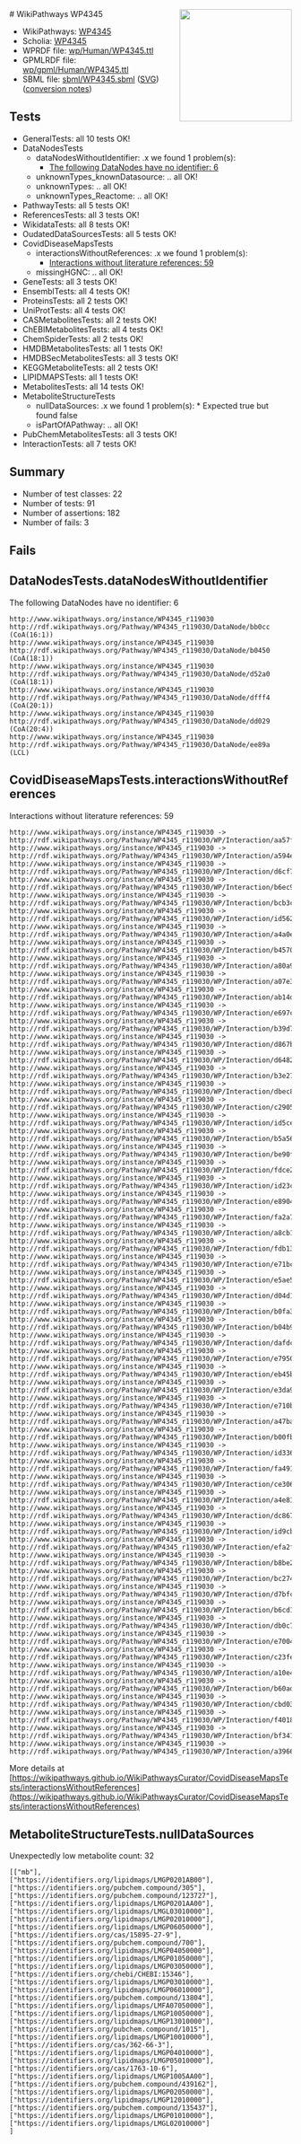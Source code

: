 <img style="float: right; width: 200px" src="../logo.png" />
# WikiPathways WP4345

* WikiPathways: [WP4345](https://identifiers.org/wikipathways:WP4345)
* Scholia: [WP4345](https://scholia.toolforge.org/wikipathways/WP4345)
* WPRDF file: [wp/Human/WP4345.ttl](../wp/Human/WP4345.ttl)
* GPMLRDF file: [wp/gpml/Human/WP4345.ttl](../wp/gpml/Human/WP4345.ttl)
* SBML file: [sbml/WP4345.sbml](../sbml/WP4345.sbml) ([SVG](../sbml/WP4345.svg)) ([conversion notes](../sbml/WP4345.txt))

## Tests
* GeneralTests: all 10 tests OK!
* DataNodesTests
    * dataNodesWithoutIdentifier: .x we found 1 problem(s):
        * [The following DataNodes have no identifier: 6](#d2d32fa5)
    * unknownTypes_knownDatasource: .. all OK!
    * unknownTypes: .. all OK!
    * unknownTypes_Reactome: .. all OK!
* PathwayTests: all 5 tests OK!
* ReferencesTests: all 3 tests OK!
* WikidataTests: all 8 tests OK!
* OudatedDataSourcesTests: all 5 tests OK!
* CovidDiseaseMapsTests
    * interactionsWithoutReferences: .x we found 1 problem(s):
        * [Interactions without literature references: 59](#9701cd66)
    * missingHGNC: .. all OK!
* GeneTests: all 3 tests OK!
* EnsemblTests: all 4 tests OK!
* ProteinsTests: all 2 tests OK!
* UniProtTests: all 4 tests OK!
* CASMetabolitesTests: all 2 tests OK!
* ChEBIMetabolitesTests: all 4 tests OK!
* ChemSpiderTests: all 2 tests OK!
* HMDBMetabolitesTests: all 1 tests OK!
* HMDBSecMetabolitesTests: all 3 tests OK!
* KEGGMetaboliteTests: all 2 tests OK!
* LIPIDMAPSTests: all 1 tests OK!
* MetabolitesTests: all 14 tests OK!
* MetaboliteStructureTests
    * nullDataSources: .x we found 1 problem(s):
            * Expected true but found false
    * isPartOfAPathway: .. all OK!
* PubChemMetabolitesTests: all 3 tests OK!
* InteractionTests: all 7 tests OK!


## Summary

* Number of test classes: 22
* Number of tests: 91
* Number of assertions: 182
* Number of fails: 3

## Fails

<a name="d2d32fa5" />

## DataNodesTests.dataNodesWithoutIdentifier

The following DataNodes have no identifier: 6
```
http://www.wikipathways.org/instance/WP4345_r119030 http://rdf.wikipathways.org/Pathway/WP4345_r119030/DataNode/bb0cc (CoA(16:1))
http://www.wikipathways.org/instance/WP4345_r119030 http://rdf.wikipathways.org/Pathway/WP4345_r119030/DataNode/b0450 (CoA(18:1))
http://www.wikipathways.org/instance/WP4345_r119030 http://rdf.wikipathways.org/Pathway/WP4345_r119030/DataNode/d52a0 (CoA(18:1))
http://www.wikipathways.org/instance/WP4345_r119030 http://rdf.wikipathways.org/Pathway/WP4345_r119030/DataNode/dfff4 (CoA(20:1))
http://www.wikipathways.org/instance/WP4345_r119030 http://rdf.wikipathways.org/Pathway/WP4345_r119030/DataNode/dd029 (CoA(20:4))
http://www.wikipathways.org/instance/WP4345_r119030 http://rdf.wikipathways.org/Pathway/WP4345_r119030/DataNode/ee89a (LCL)
```

<a name="9701cd66" />

## CovidDiseaseMapsTests.interactionsWithoutReferences

Interactions without literature references: 59
```
http://www.wikipathways.org/instance/WP4345_r119030 -> http://rdf.wikipathways.org/Pathway/WP4345_r119030/WP/Interaction/aa57f
http://www.wikipathways.org/instance/WP4345_r119030 -> http://rdf.wikipathways.org/Pathway/WP4345_r119030/WP/Interaction/a594e
http://www.wikipathways.org/instance/WP4345_r119030 -> http://rdf.wikipathways.org/Pathway/WP4345_r119030/WP/Interaction/d6cf7
http://www.wikipathways.org/instance/WP4345_r119030 -> http://rdf.wikipathways.org/Pathway/WP4345_r119030/WP/Interaction/b6ec9
http://www.wikipathways.org/instance/WP4345_r119030 -> http://rdf.wikipathways.org/Pathway/WP4345_r119030/WP/Interaction/bcb3c
http://www.wikipathways.org/instance/WP4345_r119030 -> http://rdf.wikipathways.org/Pathway/WP4345_r119030/WP/Interaction/id56263d38
http://www.wikipathways.org/instance/WP4345_r119030 -> http://rdf.wikipathways.org/Pathway/WP4345_r119030/WP/Interaction/a4a0e
http://www.wikipathways.org/instance/WP4345_r119030 -> http://rdf.wikipathways.org/Pathway/WP4345_r119030/WP/Interaction/b4570
http://www.wikipathways.org/instance/WP4345_r119030 -> http://rdf.wikipathways.org/Pathway/WP4345_r119030/WP/Interaction/a80a9
http://www.wikipathways.org/instance/WP4345_r119030 -> http://rdf.wikipathways.org/Pathway/WP4345_r119030/WP/Interaction/a07e3
http://www.wikipathways.org/instance/WP4345_r119030 -> http://rdf.wikipathways.org/Pathway/WP4345_r119030/WP/Interaction/ab14d
http://www.wikipathways.org/instance/WP4345_r119030 -> http://rdf.wikipathways.org/Pathway/WP4345_r119030/WP/Interaction/e697c
http://www.wikipathways.org/instance/WP4345_r119030 -> http://rdf.wikipathways.org/Pathway/WP4345_r119030/WP/Interaction/b39d7
http://www.wikipathways.org/instance/WP4345_r119030 -> http://rdf.wikipathways.org/Pathway/WP4345_r119030/WP/Interaction/d867b
http://www.wikipathways.org/instance/WP4345_r119030 -> http://rdf.wikipathways.org/Pathway/WP4345_r119030/WP/Interaction/d6482
http://www.wikipathways.org/instance/WP4345_r119030 -> http://rdf.wikipathways.org/Pathway/WP4345_r119030/WP/Interaction/b3e27
http://www.wikipathways.org/instance/WP4345_r119030 -> http://rdf.wikipathways.org/Pathway/WP4345_r119030/WP/Interaction/dbec8
http://www.wikipathways.org/instance/WP4345_r119030 -> http://rdf.wikipathways.org/Pathway/WP4345_r119030/WP/Interaction/c2905
http://www.wikipathways.org/instance/WP4345_r119030 -> http://rdf.wikipathways.org/Pathway/WP4345_r119030/WP/Interaction/id5cedd14d
http://www.wikipathways.org/instance/WP4345_r119030 -> http://rdf.wikipathways.org/Pathway/WP4345_r119030/WP/Interaction/b5a56
http://www.wikipathways.org/instance/WP4345_r119030 -> http://rdf.wikipathways.org/Pathway/WP4345_r119030/WP/Interaction/be90f
http://www.wikipathways.org/instance/WP4345_r119030 -> http://rdf.wikipathways.org/Pathway/WP4345_r119030/WP/Interaction/fdce2
http://www.wikipathways.org/instance/WP4345_r119030 -> http://rdf.wikipathways.org/Pathway/WP4345_r119030/WP/Interaction/id23cf0863
http://www.wikipathways.org/instance/WP4345_r119030 -> http://rdf.wikipathways.org/Pathway/WP4345_r119030/WP/Interaction/e8904
http://www.wikipathways.org/instance/WP4345_r119030 -> http://rdf.wikipathways.org/Pathway/WP4345_r119030/WP/Interaction/fa2a7
http://www.wikipathways.org/instance/WP4345_r119030 -> http://rdf.wikipathways.org/Pathway/WP4345_r119030/WP/Interaction/a8cb1
http://www.wikipathways.org/instance/WP4345_r119030 -> http://rdf.wikipathways.org/Pathway/WP4345_r119030/WP/Interaction/fdb13
http://www.wikipathways.org/instance/WP4345_r119030 -> http://rdf.wikipathways.org/Pathway/WP4345_r119030/WP/Interaction/e71bc
http://www.wikipathways.org/instance/WP4345_r119030 -> http://rdf.wikipathways.org/Pathway/WP4345_r119030/WP/Interaction/e5ae5
http://www.wikipathways.org/instance/WP4345_r119030 -> http://rdf.wikipathways.org/Pathway/WP4345_r119030/WP/Interaction/d04d1
http://www.wikipathways.org/instance/WP4345_r119030 -> http://rdf.wikipathways.org/Pathway/WP4345_r119030/WP/Interaction/b0fa3
http://www.wikipathways.org/instance/WP4345_r119030 -> http://rdf.wikipathways.org/Pathway/WP4345_r119030/WP/Interaction/b04b9
http://www.wikipathways.org/instance/WP4345_r119030 -> http://rdf.wikipathways.org/Pathway/WP4345_r119030/WP/Interaction/dafdc
http://www.wikipathways.org/instance/WP4345_r119030 -> http://rdf.wikipathways.org/Pathway/WP4345_r119030/WP/Interaction/e7950
http://www.wikipathways.org/instance/WP4345_r119030 -> http://rdf.wikipathways.org/Pathway/WP4345_r119030/WP/Interaction/eb45b
http://www.wikipathways.org/instance/WP4345_r119030 -> http://rdf.wikipathways.org/Pathway/WP4345_r119030/WP/Interaction/e3da9
http://www.wikipathways.org/instance/WP4345_r119030 -> http://rdf.wikipathways.org/Pathway/WP4345_r119030/WP/Interaction/e710b
http://www.wikipathways.org/instance/WP4345_r119030 -> http://rdf.wikipathways.org/Pathway/WP4345_r119030/WP/Interaction/a47ba
http://www.wikipathways.org/instance/WP4345_r119030 -> http://rdf.wikipathways.org/Pathway/WP4345_r119030/WP/Interaction/b00fb
http://www.wikipathways.org/instance/WP4345_r119030 -> http://rdf.wikipathways.org/Pathway/WP4345_r119030/WP/Interaction/id336c63c6
http://www.wikipathways.org/instance/WP4345_r119030 -> http://rdf.wikipathways.org/Pathway/WP4345_r119030/WP/Interaction/fa491
http://www.wikipathways.org/instance/WP4345_r119030 -> http://rdf.wikipathways.org/Pathway/WP4345_r119030/WP/Interaction/ce306
http://www.wikipathways.org/instance/WP4345_r119030 -> http://rdf.wikipathways.org/Pathway/WP4345_r119030/WP/Interaction/a4e81
http://www.wikipathways.org/instance/WP4345_r119030 -> http://rdf.wikipathways.org/Pathway/WP4345_r119030/WP/Interaction/dc867
http://www.wikipathways.org/instance/WP4345_r119030 -> http://rdf.wikipathways.org/Pathway/WP4345_r119030/WP/Interaction/id9cbda44d
http://www.wikipathways.org/instance/WP4345_r119030 -> http://rdf.wikipathways.org/Pathway/WP4345_r119030/WP/Interaction/efa2f
http://www.wikipathways.org/instance/WP4345_r119030 -> http://rdf.wikipathways.org/Pathway/WP4345_r119030/WP/Interaction/b8be2
http://www.wikipathways.org/instance/WP4345_r119030 -> http://rdf.wikipathways.org/Pathway/WP4345_r119030/WP/Interaction/bc274
http://www.wikipathways.org/instance/WP4345_r119030 -> http://rdf.wikipathways.org/Pathway/WP4345_r119030/WP/Interaction/d7bfc
http://www.wikipathways.org/instance/WP4345_r119030 -> http://rdf.wikipathways.org/Pathway/WP4345_r119030/WP/Interaction/b6cd1
http://www.wikipathways.org/instance/WP4345_r119030 -> http://rdf.wikipathways.org/Pathway/WP4345_r119030/WP/Interaction/db0c7
http://www.wikipathways.org/instance/WP4345_r119030 -> http://rdf.wikipathways.org/Pathway/WP4345_r119030/WP/Interaction/e7004
http://www.wikipathways.org/instance/WP4345_r119030 -> http://rdf.wikipathways.org/Pathway/WP4345_r119030/WP/Interaction/c23fe
http://www.wikipathways.org/instance/WP4345_r119030 -> http://rdf.wikipathways.org/Pathway/WP4345_r119030/WP/Interaction/a10e4
http://www.wikipathways.org/instance/WP4345_r119030 -> http://rdf.wikipathways.org/Pathway/WP4345_r119030/WP/Interaction/b60ad
http://www.wikipathways.org/instance/WP4345_r119030 -> http://rdf.wikipathways.org/Pathway/WP4345_r119030/WP/Interaction/cbd03
http://www.wikipathways.org/instance/WP4345_r119030 -> http://rdf.wikipathways.org/Pathway/WP4345_r119030/WP/Interaction/f4018
http://www.wikipathways.org/instance/WP4345_r119030 -> http://rdf.wikipathways.org/Pathway/WP4345_r119030/WP/Interaction/bf341
http://www.wikipathways.org/instance/WP4345_r119030 -> http://rdf.wikipathways.org/Pathway/WP4345_r119030/WP/Interaction/a3966
```

More details at [https://wikipathways.github.io/WikiPathwaysCurator/CovidDiseaseMapsTests/interactionsWithoutReferences](https://wikipathways.github.io/WikiPathwaysCurator/CovidDiseaseMapsTests/interactionsWithoutReferences)

<a name="919041c9" />

## MetaboliteStructureTests.nullDataSources

Unexpectedly low metabolite count: 32
```
[["mb"],
["https://identifiers.org/lipidmaps/LMGP0201AB00"],
["https://identifiers.org/pubchem.compound/305"],
["https://identifiers.org/pubchem.compound/123727"],
["https://identifiers.org/lipidmaps/LMGP0201AA00"],
["https://identifiers.org/lipidmaps/LMGL03010000"],
["https://identifiers.org/lipidmaps/LMGP02010000"],
["https://identifiers.org/lipidmaps/LMGP06050000"],
["https://identifiers.org/cas/15895-27-9"],
["https://identifiers.org/pubchem.compound/700"],
["https://identifiers.org/lipidmaps/LMGP04050000"],
["https://identifiers.org/lipidmaps/LMGP01050000"],
["https://identifiers.org/lipidmaps/LMGP03050000"],
["https://identifiers.org/chebi/CHEBI:15346"],
["https://identifiers.org/lipidmaps/LMGP03010000"],
["https://identifiers.org/lipidmaps/LMGP06010000"],
["https://identifiers.org/pubchem.compound/13804"],
["https://identifiers.org/lipidmaps/LMFA07050000"],
["https://identifiers.org/lipidmaps/LMGP10050000"],
["https://identifiers.org/lipidmaps/LMGP13010000"],
["https://identifiers.org/pubchem.compound/1015"],
["https://identifiers.org/lipidmaps/LMGP10010000"],
["https://identifiers.org/cas/362-66-3"],
["https://identifiers.org/lipidmaps/LMGP04010000"],
["https://identifiers.org/lipidmaps/LMGP05010000"],
["https://identifiers.org/cas/1763-10-6"],
["https://identifiers.org/lipidmaps/LMGP1005AA00"],
["https://identifiers.org/pubchem.compound/439162"],
["https://identifiers.org/lipidmaps/LMGP02050000"],
["https://identifiers.org/lipidmaps/LMGP12010000"],
["https://identifiers.org/pubchem.compound/135437"],
["https://identifiers.org/lipidmaps/LMGP01010000"],
["https://identifiers.org/lipidmaps/LMGL02010000"]
]
```


